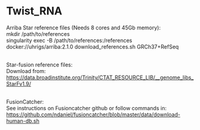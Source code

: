 # Twist_RNA
Arriba Star reference files (Needs 8 cores and 45Gb memory): <br>
mkdir /path/to/references <br>
singularity exec -B /path/to/references:/references docker://uhrigs/arriba:2.1.0 download_references.sh GRCh37+RefSeq <br><br>

Star-fusion reference files: <br>
Download from: https://data.broadinstitute.org/Trinity/CTAT_RESOURCE_LIB/__genome_libs_StarFv1.9/ <br><br>

FusionCatcher: <br>
See instructions on Fusioncatcher github or follow commands in: <br>
https://github.com/ndaniel/fusioncatcher/blob/master/data/download-human-db.sh <br>

